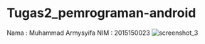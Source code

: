 # Tugas2_pemrograman-android
Nama : Muhammad Armysyifa
NIM : 2015150023
![screenshot_3](https://user-images.githubusercontent.com/29366703/50265184-fc66c880-0450-11e9-9f19-fb59493aeb21.png)
